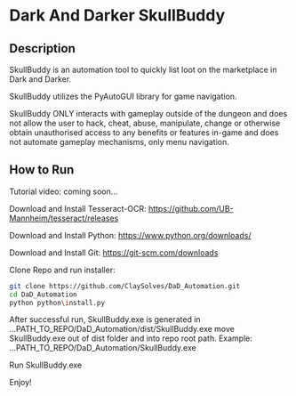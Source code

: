 # Dark And Darker SkullBuddy

## Description
SkullBuddy is an automation tool to quickly list loot on the marketplace in Dark and Darker.

SkullBuddy utilizes the PyAutoGUI library for game navigation.

SkullBuddy ONLY interacts with gameplay outside of the dungeon
and does not allow the user to hack, cheat, abuse, manipulate, 
change or otherwise obtain unauthorised access to any benefits or features in-game 
and does not automate gameplay mechanisms, only menu navigation. 


## How to Run
Tutorial video: coming soon...

Download and Install Tesseract-OCR:
https://github.com/UB-Mannheim/tesseract/releases

Download and Install Python:
https://www.python.org/downloads/

Download and Install Git:
https://git-scm.com/downloads

Clone Repo and run installer:
```bash
git clone https://github.com/ClaySolves/DaD_Automation.git
cd DaD_Automation
python python\install.py
```

After successful run, SkullBuddy.exe is generated in 
...PATH_TO_REPO/DaD_Automation/dist/SkullBuddy.exe
move SkullBuddy.exe out of dist folder and into repo root path. Example:
...PATH_TO_REPO/DaD_Automation/SkullBuddy.exe

Run SkullBuddy.exe

Enjoy!
